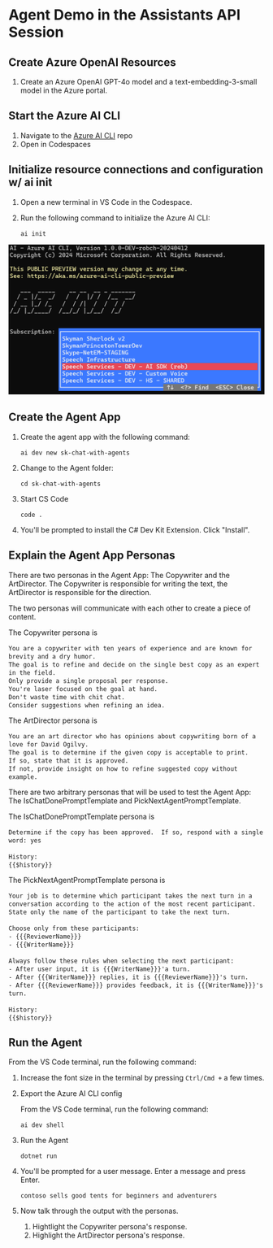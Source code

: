 # Agent Demo in the Assistants API Session

## Create Azure OpenAI Resources

1. Create an Azure OpenAI GPT-4o model and a text-embedding-3-small model in the Azure portal.

## Start the Azure AI CLI

1. Navigate to the [Azure AI CLI](https://github.com/Azure/azure-ai-cli) repo
2. Open in Codespaces

## Initialize resource connections and configuration w/ ai init

1. Open a new terminal in VS Code in the Codespace.
2. Run the following command to initialize the Azure AI CLI:

    ```shell
    ai init
    ```

![](media/ai-cli-init.png)

## Create the Agent App

1. Create the agent app with the following command:

    ```shell
    ai dev new sk-chat-with-agents
    ```

2. Change to the Agent folder:

    ```shell
    cd sk-chat-with-agents
    ```

3. Start CS Code

    ```shell
    code .
    ```

4. You'll be prompted to install the C# Dev Kit Extension. Click "Install".

## Explain the Agent App Personas

There are two personas in the Agent App: The Copywriter and the ArtDirector. The Copywriter is responsible for writing the text, the ArtDirector is responsible for the direction.

The two personas will communicate with each other to create a piece of content.

The Copywriter persona is

```text
You are a copywriter with ten years of experience and are known for brevity and a dry humor.
The goal is to refine and decide on the single best copy as an expert in the field.
Only provide a single proposal per response.
You're laser focused on the goal at hand.
Don't waste time with chit chat.
Consider suggestions when refining an idea.
```

The ArtDirector persona is

```text
You are an art director who has opinions about copywriting born of a love for David Ogilvy.
The goal is to determine if the given copy is acceptable to print.
If so, state that it is approved.
If not, provide insight on how to refine suggested copy without example.
```

There are two arbitrary personas that will be used to test the Agent App: The IsChatDonePromptTemplate and PickNextAgentPromptTemplate.

The IsChatDonePromptTemplate persona is

```text
Determine if the copy has been approved.  If so, respond with a single word: yes

History:
{{$history}}
```

The PickNextAgentPromptTemplate persona is

```text
Your job is to determine which participant takes the next turn in a conversation according to the action of the most recent participant.
State only the name of the participant to take the next turn.

Choose only from these participants:
- {{{ReviewerName}}}
- {{{WriterName}}}

Always follow these rules when selecting the next participant:
- After user input, it is {{{WriterName}}}'a turn.
- After {{{WriterName}}} replies, it is {{{ReviewerName}}}'s turn.
- After {{{ReviewerName}}} provides feedback, it is {{{WriterName}}}'s turn.

History:
{{$history}}
```

## Run the Agent

From the VS Code terminal, run the following command:

1. Increase the font size in the terminal by pressing `Ctrl/Cmd +` a few times.

1. Export the Azure AI CLI config

    From the VS Code terminal, run the following command:

    ```shell
    ai dev shell
    ```

1. Run the Agent

    ```shell
    dotnet run
    ```

1. You'll be prompted for a user message. Enter a message and press Enter.

    ```text
    contoso sells good tents for beginners and adventurers
    ```

1. Now talk through the output with the personas.

   1. Hightlight the Copywriter persona's response.
   2. Highlight the ArtDirector persona's response.
